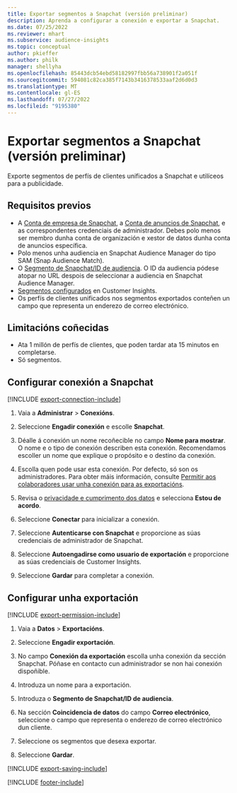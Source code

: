 ```yaml
---
title: Exportar segmentos a Snapchat (versión preliminar)
description: Aprenda a configurar a conexión e exportar a Snapchat.
ms.date: 07/25/2022
ms.reviewer: mhart
ms.subservice: audience-insights
ms.topic: conceptual
author: pkieffer
ms.author: philk
manager: shellyha
ms.openlocfilehash: 85443dcb54ebd58182997fbb56a738901f2a051f
ms.sourcegitcommit: 594081c82ca385f7143b3416378533aaf2d6d0d3
ms.translationtype: MT
ms.contentlocale: gl-ES
ms.lasthandoff: 07/27/2022
ms.locfileid: "9195380"
---
```

# <a name="export-segments-to-snapchat-preview"></a>Exportar segmentos a Snapchat (versión preliminar)

Exporte segmentos de perfís de clientes unificados a Snapchat e utilíceos para a publicidade.

## <a name="prerequisites"></a>Requisitos previos

- A [Conta de empresa de Snapchat](https://business.snapchat.com/), a [Conta de anuncios de Snapchat](https://ads.snapchat.com/), e as correspondentes credenciais de administrador. Debes polo menos ser membro dunha conta de organización e xestor de datos dunha conta de anuncios específica.
- Polo menos unha audiencia en Snapchat Audience Manager do tipo SAM (Snap Audience Match).
- O [Segmento de Snapchat/ID de audiencia](https://businesshelp.snapchat.com/s/article/custom-audiences). O ID da audiencia pódese atopar no URL despois de seleccionar a audiencia en Snapchat Audience Manager.
- [Segmentos configurados](segments.md) en Customer Insights.
- Os perfís de clientes unificados nos segmentos exportados conteñen un campo que representa un enderezo de correo electrónico.

## <a name="known-limitations"></a>Limitacións coñecidas

- Ata 1 millón de perfís de clientes, que poden tardar ata 15 minutos en completarse.
- Só segmentos.

## <a name="set-up-connection-to-snapchat"></a>Configurar conexión a Snapchat

[!INCLUDE [export-connection-include](includes/export-connection-admn.md)]

1. Vaia a **Administrar** > **Conexións**.

1. Seleccione **Engadir conexión** e escolle **Snapchat**.

1. Déalle á conexión un nome recoñecible no campo **Nome para mostrar**. O nome e o tipo de conexión describen esta conexión. Recomendamos escoller un nome que explique o propósito e o destino da conexión.

1. Escolla quen pode usar esta conexión. Por defecto, só son os administradores. Para obter máis información, consulte [Permitir aos colaboradores usar unha conexión para as exportacións](connections.md#allow-contributors-to-use-a-connection-for-exports).

1. Revisa o [privacidade e cumprimento dos datos](connections.md#data-privacy-and-compliance) e selecciona **Estou de acordo**.

1. Seleccione **Conectar** para inicializar a conexión.

1. Seleccione **Autenticarse con Snapchat** e proporcione as súas credenciais de administrador de Snapchat.

1. Seleccione **Autoengadirse como usuario de exportación** e proporcione as súas credenciais de Customer Insights.

1. Seleccione **Gardar** para completar a conexión.

## <a name="configure-an-export"></a>Configurar unha exportación

[!INCLUDE [export-permission-include](includes/export-permission.md)]

1. Vaia a **Datos** > **Exportacións**.

1. Seleccione **Engadir exportación**.

1. No campo **Conexión da exportación** escolla unha conexión da sección Snapchat. Póñase en contacto cun administrador se non hai conexión dispoñible.

1. Introduza un nome para a exportación.

1. Introduza o **Segmento de Snapchat/ID de audiencia**.

1. Na sección **Coincidencia de datos** do campo **Correo electrónico**, seleccione o campo que representa o enderezo de correo electrónico dun cliente.

1. Seleccione os segmentos que desexa exportar.

1. Seleccione **Gardar**.

[!INCLUDE [export-saving-include](includes/export-saving.md)]

[!INCLUDE [footer-include](includes/footer-banner.md)]
